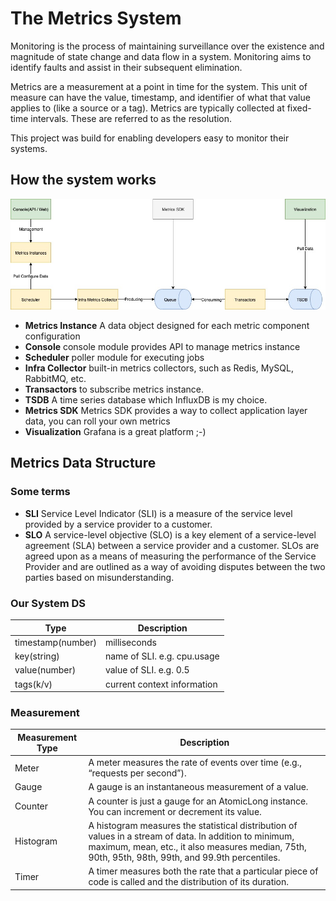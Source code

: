 # The Metrics System

Monitoring is the process of maintaining surveillance over the existence and magnitude of state change and data flow in a system. Monitoring aims to identify faults and assist in their subsequent elimination.

Metrics are a measurement at a point in time for the system. This unit of measure can have the value, timestamp, and identifier of what that value applies to (like a source or a tag). Metrics are typically collected at fixed-time intervals. These are referred to as the resolution.

This project was build for enabling developers easy to monitor their systems.

## How the system works


![oops](https://raw.githubusercontent.com/mohistzh/metrics/master/static/Workflow.jpg)

* **Metrics Instance** A data object designed for each metric component configuration
* **Console** console module provides API to manage metrics instance
* **Scheduler** poller module for executing jobs
* **Infra Collector** built-in metrics collectors, such as Redis, MySQL, RabbitMQ, etc.
* **Transactors** to subscribe metrics instance.
* **TSDB** A time series database which InfluxDB is my choice.
* **Metrics SDK** Metrics SDK provides a way to collect application layer data, you can roll your own metrics
* **Visualization** Grafana is a great platform ;-)


## Metrics Data Structure

### Some terms

* **SLI** Service Level Indicator (SLI) is a measure of the service level provided by a service provider to a customer.
* **SLO** A service-level objective (SLO) is a key element of a service-level agreement (SLA) between a service provider and a customer. SLOs are agreed upon as a means of measuring the performance of the Service Provider and are outlined as a way of avoiding disputes between the two parties based on misunderstanding.



### Our System DS

Type  			 	  | Description
------------------ | -------------
timestamp(number)  | milliseconds
key(string)  | name of SLI. e.g. cpu.usage
value(number)  | value of SLI. e.g. 0.5
tags(k/v)  | current context information

### Measurement

Measurement Type  			 	  | Description
------------------ | -------------
Meter  | A meter measures the rate of events over time (e.g., “requests per second”).
Gauge  | A gauge is an instantaneous measurement of a value.
Counter  | A counter is just a gauge for an AtomicLong instance. You can increment or decrement its value.
Histogram  | A histogram measures the statistical distribution of values in a stream of data. In addition to minimum, maximum, mean, etc., it also measures median, 75th, 90th, 95th, 98th, 99th, and 99.9th percentiles.
Timer  | A timer measures both the rate that a particular piece of code is called and the distribution of its duration.

